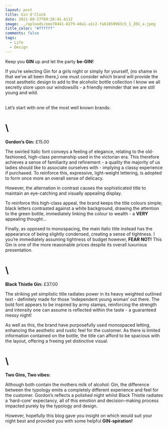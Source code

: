 ```yaml
---
layout: post
title: Gin O'Clock
date: 2021-09-27T09:28:41.611Z
image: ../uploads/eee78441-8279-48a1-a1c2-fa61859983c5_1_201_a.jpeg
title_color: "#ffffff"
comments: false
tags:
  - Life
  - Design
---
```

Keep you **GIN** up and let the party **be-GIN!**

If you’re selecting Gin for a girls night or simply for yourself, (no shame in that we’ve all been there,) one must consider which brand will provide the most aesthetic design to add to the alcoholic bottle collection I know we all secretly store upon our windowsills - a friendly reminder that we are still young and wild.

\
Let’s start with one of the most well known brands:

# \
**Gordon’s Gin:** £15.00

The swirled Italic font conveys a feeling of elegance, relating to the old-fashioned, high-class penmanship used in the victorian era. This therefore achieves a sense of familiarity and refinement - a quality the majority of us ladies should like to associate ourselves with - implying a classy experience if purchased. To reinforce this, expressive, light-weight lettering, is adopted to form once more an overall sense of delicacy.  

However, the alternation in contrast causes the sophisticated title to maintain an eye-catching and visually appealing display. 

To reinforce this high-class appeal, the brand keeps the title colours simple; black letters contrasted against a white background, drawing the attention to the green bottle, immediately linking the colour to wealth - a **VERY** appealing thought…

Finally, as opposed to monospacing, the main italic title instead has the appearance of being slightly condensed, creating a sense of tightness. I you’re immediately assuming tightness of budget however, **FEAR NOT!** This Gin is one of the more reasonable prices despite its overall luxurious presentation.

# \
**Black Thistle Gin:** £37.00

The striking yet simplistic title radiates power in its heavy weighted outlined text - definitely made for those ‘independent young woman’ out there. The bold font appears to be inspired by army stamps, reinforcing the strength and intensity one can assume is reflected within the taste - a guaranteed messy night!

As well as this, the brand have purposefully used monospaced letting, enhancing the aesthetic and rustic feel for the customer. As there is limited information contained on the bottle, the title can afford to be spacious with the layout, offering a freeing yet distinctive visual. 

# \
**Two Gins, Two vibes:**

Although both contain the mothers milk of alcohol: Gin, the difference between the typology emits a completely different experience and feel for the customer. Gordon’s reflects a polished night whilst Black Thistle radiates a ‘hard-core’ expectancy, all of this emotion and decision-making process impacted purely by the typology and design. 

However, hopefully this blog gave you insight on which would suit your night best and provided you with some helpful **GIN-spiration!**